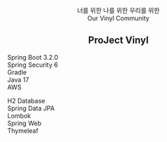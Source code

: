 <p align="center">
너를 위한 나를 위한 우리를 위한<br>
Our Vinyl Community
</p>
<h2 align="center">ProJect Vinyl</h2>


<p>
Spring Boot 3.2.0<br>
Spring Security 6<br>
Gradle<br>
Java 17<br>
AWS<br>
</p>

<p>
H2 Database<br>
Spring Data JPA<br>
Lombok<br>
Spring Web<br>
Thymeleaf<br>
</p>